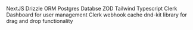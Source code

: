 NextJS
Drizzle ORM
Postgres Databse
ZOD
Tailwind
Typescript
Clerk Dashboard for user management
Clerk webhook
cache
dnd-kit library for drag and drop functionality
